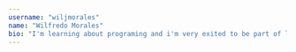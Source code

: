```yaml
---
username: "wiljmorales"
name: "Wilfredo Morales"
bio: "I'm learning about programing and i'm very exited to be part of leapcode... I want to improve my skills and make the internet a better place" 
---
```

